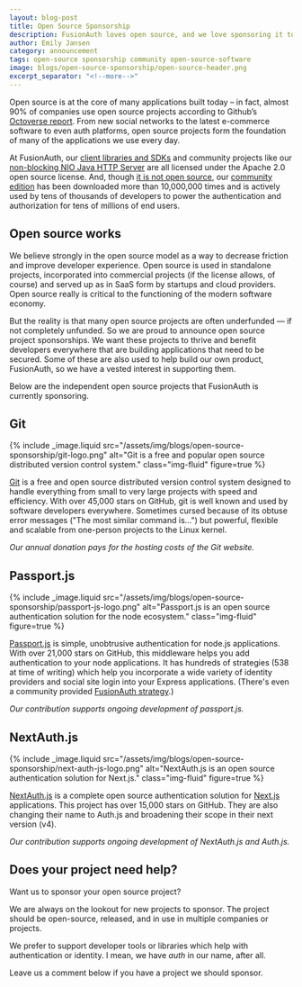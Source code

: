 ```yaml
---
layout: blog-post
title: Open Source Sponsorship
description: FusionAuth loves open source, and we love sponsoring it too.
author: Emily Jansen
category: announcement
tags: open-source sponsorship community open-source-software
image: blogs/open-source-sponsorship/open-source-header.png
excerpt_separator: "<!--more-->"
---
```


Open source is at the core of many applications built today – in fact, almost 90% of companies use open source projects according to Github’s [Octoverse report](https://octoverse.github.com/). From new social networks to the latest e-commerce software to even auth platforms, open source projects form the foundation of many of the applications we use every day. 

<!--more-->

At FusionAuth, our [client libraries and SDKs](/docs/v1/tech/client-libraries/) and community projects like our [non-blocking NIO Java HTTP Server](https://github.com/FusionAuth/java-http) are all licensed under the Apache 2.0 open source license. And, though [it is not open source](https://fusionauth.io/license-faq#30), our [community edition](/download) has been downloaded more than 10,000,000 times and is actively used by tens of thousands of developers to power the authentication and authorization for tens of millions of end users. 

## Open source works

We believe strongly in the open source model as a way to decrease friction and improve developer experience. Open source is used in standalone projects, incorporated into commercial projects (if the license allows, of course) and served up as in SaaS form by startups and cloud providers. Open source really is critical to the functioning of the modern software economy. 

But the reality is that many open source projects are often underfunded — if not completely unfunded. So we are proud to announce open source project sponsorships. We want these projects to thrive  and benefit developers everywhere that are building applications that need to be secured. Some of these are also used to help build our own product, FusionAuth, so we have a vested interest in supporting them. 

Below are the independent open source projects that FusionAuth is currently sponsoring. 

## Git

{% include _image.liquid src="/assets/img/blogs/open-source-sponsorship/git-logo.png" alt="Git is a free and popular open source distributed version control system." class="img-fluid" figure=true %}

[Git](https://git-scm.com/site) is a free and open source distributed version control system designed to handle everything from small to very large projects with speed and efficiency. With over 45,000 stars on GitHub, git is well known and used by software developers everywhere. Sometimes cursed because of its obtuse error messages ("The most similar command is...") but powerful, flexible and scalable from one-person projects to the Linux kernel.

*Our annual donation pays for the hosting costs of the Git website.*

## Passport.js

{% include _image.liquid src="/assets/img/blogs/open-source-sponsorship/passport-js-logo.png" alt="Passport.js is an open source authentication solution for the node ecosystem." class="img-fluid" figure=true %}

[Passport.js](https://www.passportjs.org/sponsors/) is simple, unobtrusive authentication for node.js applications. With over 21,000 stars on GitHub, this middleware helps you add authentication to your node applications. It has hundreds of strategies (538 at time of writing) which help you incorporate a wide variety of identity providers and social site login into your Express applications. (There's even a community provided [FusionAuth strategy](https://www.npmjs.com/package/passport-fusionauth).)

*Our contribution supports ongoing development of passport.js.*

## NextAuth.js

{% include _image.liquid src="/assets/img/blogs/open-source-sponsorship/next-auth-js-logo.png" alt="NextAuth.js is an open source authentication solution for Next.js." class="img-fluid" figure=true %}

[NextAuth.js](https://opencollective.com/nextauth) is a complete open source authentication solution for [Next.js](http://nextjs.org) applications. This project has over 15,000 stars on GitHub. They are also changing their name to Auth.js and broadening their scope in their next version (v4).

*Our contribution supports ongoing development of NextAuth.js and Auth.js.*

## Does your project need help?

Want us to sponsor your open source project?

We are always on the lookout for new projects to sponsor. The project should be open-source, released, and in use in multiple companies or projects.

We prefer to support developer tools or libraries which help with authentication or identity. I mean, we have *auth* in our name, after all.

Leave us a comment below if you have a project we should sponsor.  
